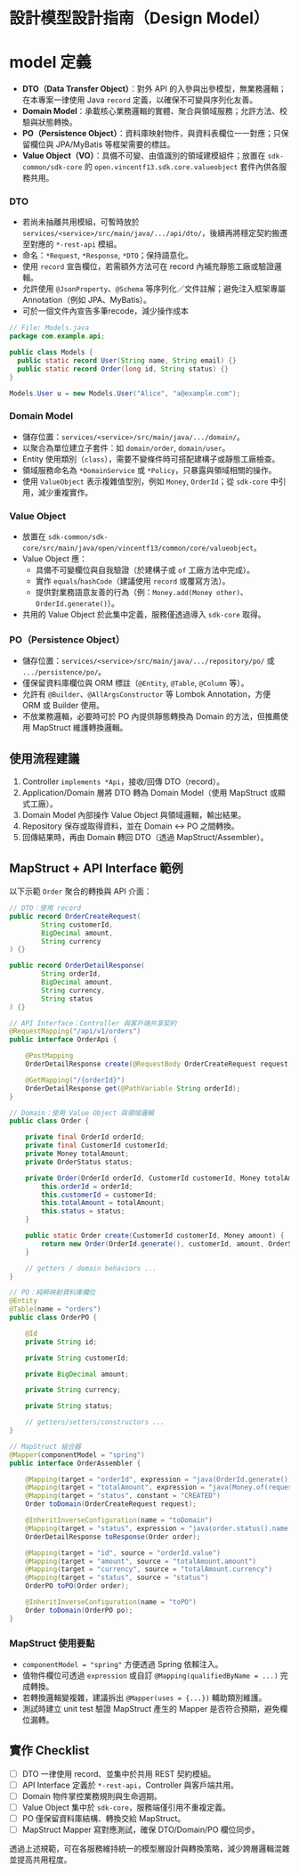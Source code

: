 # 設計模型設計指南（Design Model）

# model 定義
- **DTO（Data Transfer Object）**：對外 API 的入參與出參模型，無業務邏輯；在本專案一律使用 Java `record` 定義，以確保不可變與序列化友善。
- **Domain Model**：承載核心業務邏輯的實體、聚合與領域服務；允許方法、校驗與狀態轉換。
- **PO（Persistence Object）**：資料庫映射物件，與資料表欄位一一對應；只保留欄位與 JPA/MyBatis 等框架需要的標註。
- **Value Object（VO）**：具備不可變、由值識別的領域建模組件；放置在 `sdk-common/sdk-core` 的 `open.vincentf13.sdk.core.valueobject` 套件內供各服務共用。


### DTO
- 若尚未抽離共用模組，可暫時放於 `services/<service>/src/main/java/.../api/dto/`，後續再將穩定契約搬遷至對應的 `*-rest-api` 模組。
- 命名：`*Request`, `*Response`, `*DTO`；保持語意化。
- 使用 `record` 宣告欄位，若需額外方法可在 record 內補充靜態工廠或驗證邏輯。
- 允許使用 `@JsonProperty`、`@Schema` 等序列化／文件註解；避免注入框架專屬 Annotation（例如 JPA、MyBatis）。
- 可於一個文件內宣告多筆recode，減少操作成本
```java
// File: Models.java
package com.example.api;

public class Models {
  public static record User(String name, String email) {}
  public static record Order(long id, String status) {}
}

```

```java
Models.User u = new Models.User("Alice", "a@example.com");
```


### Domain Model
- 儲存位置：`services/<service>/src/main/java/.../domain/`。
- 以聚合為單位建立子套件：如 `domain/order`, `domain/user`。
- Entity 使用類別（`class`），需要不變條件時可搭配建構子或靜態工廠檢查。
- 領域服務命名為 `*DomainService` 或 `*Policy`，只暴露與領域相關的操作。
- 使用 `ValueObject` 表示複雜值型別，例如 `Money`, `OrderId`；從 `sdk-core` 中引用，減少重複實作。

### Value Object
- 放置在 `sdk-common/sdk-core/src/main/java/open/vincentf13/common/core/valueobject`。
- Value Object 應：
  - 具備不可變欄位與自我驗證（於建構子或 `of` 工廠方法中完成）。
  - 實作 `equals`/`hashCode`（建議使用 `record` 或覆寫方法）。
  - 提供對業務語意友善的行為（例：`Money.add(Money other)`、`OrderId.generate()`）。
- 共用的 Value Object 於此集中定義，服務僅透過導入 `sdk-core` 取得。

### PO（Persistence Object）
- 儲存位置：`services/<service>/src/main/java/.../repository/po/` 或 `.../persistence/po/`。
- 僅保留資料庫欄位與 ORM 標註（`@Entity`, `@Table`, `@Column` 等）。
- 允許有 `@Builder`、`@AllArgsConstructor` 等 Lombok Annotation，方便 ORM 或 Builder 使用。
- 不放業務邏輯，必要時可於 PO 內提供靜態轉換為 Domain 的方法，但推薦使用 MapStruct 維護轉換邏輯。

## 使用流程建議
1. Controller `implements *Api`，接收/回傳 DTO（record）。
2. Application/Domain 層將 DTO 轉為 Domain Model（使用 MapStruct 或顯式工廠）。
3. Domain Model 內部操作 Value Object 與領域邏輯，輸出結果。
4. Repository 保存或取得資料，並在 Domain ↔ PO 之間轉換。
5. 回傳結果時，再由 Domain 轉回 DTO（透過 MapStruct/Assembler）。

## MapStruct + API Interface 範例
以下示範 `Order` 聚合的轉換與 API 介面：

```java
// DTO：使用 record
public record OrderCreateRequest(
        String customerId,
        BigDecimal amount,
        String currency
) {}

public record OrderDetailResponse(
        String orderId,
        BigDecimal amount,
        String currency,
        String status
) {}
```

```java
// API Interface：Controller 與客戶端共享契約
@RequestMapping("/api/v1/orders")
public interface OrderApi {

    @PostMapping
    OrderDetailResponse create(@RequestBody OrderCreateRequest request);

    @GetMapping("/{orderId}")
    OrderDetailResponse get(@PathVariable String orderId);
}
```

```java
// Domain：使用 Value Object 與領域邏輯
public class Order {

    private final OrderId orderId;
    private final CustomerId customerId;
    private Money totalAmount;
    private OrderStatus status;

    private Order(OrderId orderId, CustomerId customerId, Money totalAmount, OrderStatus status) {
        this.orderId = orderId;
        this.customerId = customerId;
        this.totalAmount = totalAmount;
        this.status = status;
    }

    public static Order create(CustomerId customerId, Money amount) {
        return new Order(OrderId.generate(), customerId, amount, OrderStatus.CREATED);
    }

    // getters / domain behaviors ...
}
```

```java
// PO：純粹映射資料庫欄位
@Entity
@Table(name = "orders")
public class OrderPO {

    @Id
    private String id;

    private String customerId;

    private BigDecimal amount;

    private String currency;

    private String status;

    // getters/setters/constructors ...
}
```

```java
// MapStruct 組合器
@Mapper(componentModel = "spring")
public interface OrderAssembler {

    @Mapping(target = "orderId", expression = "java(OrderId.generate())")
    @Mapping(target = "totalAmount", expression = "java(Money.of(request.amount(), request.currency()))")
    @Mapping(target = "status", constant = "CREATED")
    Order toDomain(OrderCreateRequest request);

    @InheritInverseConfiguration(name = "toDomain")
    @Mapping(target = "status", expression = "java(order.status().name())")
    OrderDetailResponse toResponse(Order order);

    @Mapping(target = "id", source = "orderId.value")
    @Mapping(target = "amount", source = "totalAmount.amount")
    @Mapping(target = "currency", source = "totalAmount.currency")
    @Mapping(target = "status", source = "status")
    OrderPO toPO(Order order);

    @InheritInverseConfiguration(name = "toPO")
    Order toDomain(OrderPO po);
}
```

### MapStruct 使用要點
- `componentModel = "spring"` 方便透過 Spring 依賴注入。
- 值物件欄位可透過 `expression` 或自訂 `@Mapping(qualifiedByName = ...)` 完成轉換。
- 若轉換邏輯變複雜，建議拆出 `@Mapper(uses = {...})` 輔助類別維護。
- 測試時建立 unit test 驗證 MapStruct 產生的 Mapper 是否符合預期，避免欄位漏轉。

## 實作 Checklist
- [ ] DTO 一律使用 record、並集中於共用 REST 契約模組。
- [ ] API Interface 定義於 `*-rest-api`，Controller 與客戶端共用。
- [ ] Domain 物件掌控業務規則與生命週期。
- [ ] Value Object 集中於 `sdk-core`，服務端僅引用不重複定義。
- [ ] PO 僅保留資料庫結構、轉換交給 MapStruct。
- [ ] MapStruct Mapper 寫對應測試，確保 DTO/Domain/PO 欄位同步。

透過上述規範，可在各服務維持統一的模型層設計與轉換策略，減少跨層邏輯混雜並提高共用程度。
